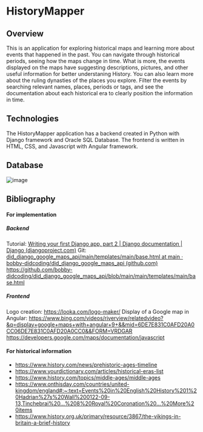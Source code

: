 # HistoryMapper

## Overview

This is an application for exploring historical maps and learning more about events that happened in the past. You can navigate through historical periods, seeing how the maps change in time. What is more, the events displayed on the maps have suggesting descriptions, pictures, and other useful information for better understaning History. You can also learn more about the ruling dynasties of the places you explore. Filter the events by searching relevant names, places, periods or tags, and see the documentation about each historical era to clearly position the information in time.

## Technologies

The HistoryMapper application has a backend created in Python with Django framework and Oracle SQL Database. The frontend is written in HTML, CSS, and Javascript with Angular framework. 

## Database 
![image](https://github.com/neagamaria/HistoryMapper/assets/92460510/4f5d552f-41b6-41be-ab21-b874501dc994)


## Bibliography
#### For implementation
##### Backend
Tutorial: [Writing your first Django app, part 2 | Django documentation | Django (djangoproject.com)](https://docs.djangoproject.com/en/4.2/intro/tutorial02/)
Git: [did_django_google_maps_api/main/templates/main/base.html at main · bobby-didcoding/did_django_google_maps_api (github.com)
](https://github.com/bobby-didcoding/did_django_google_maps_api/blob/main/main/templates/main/base.html)https://github.com/bobby-didcoding/did_django_google_maps_api/blob/main/main/templates/main/base.html

##### Frontend
Logo creation: https://looka.com/logo-maker/
Display of a Google map in Angular: https://www.bing.com/videos/riverview/relatedvideo?&q=display+google+maps+with+angular+9+&&mid=6DE7E831C0AFD20A0CC06DE7E831C0AFD20A0CC0&&FORM=VRDGAR
https://developers.google.com/maps/documentation/javascript


#### For historical information
- https://www.history.com/news/prehistoric-ages-timeline
- https://www.yourdictionary.com/articles/historical-eras-list
- https://www.history.com/topics/middle-ages/middle-ages
- https://www.onthisday.com/countries/united-kingdom/england#:~:text=Events%20in%20English%20History%201%20Hadrian%27s%20Wall%200122-09-13,Tinchebrai%20...%208%20Royal%20Coronation%20...%20More%20items
- https://www.history.org.uk/primary/resource/3867/the-vikings-in-britain-a-brief-history

